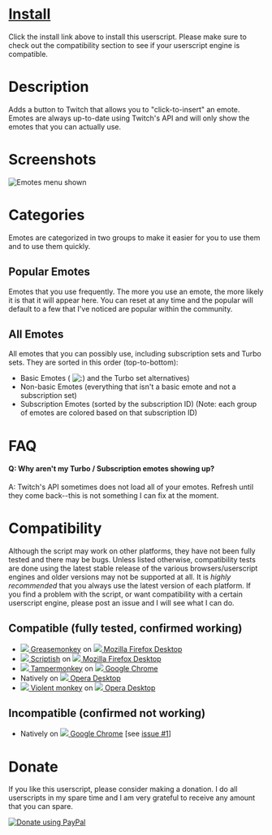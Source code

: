 # [Install](https://raw.github.com/cletusc/Userscript--Twitch-Chat-Emotes/master/script.user.js)

Click the install link above to install this userscript. Please make sure to check out the compatibility section to see if your userscript engine is compatible.

# Description

Adds a button to Twitch that allows you to "click-to-insert" an emote. Emotes are always up-to-date using Twitch's API and will only show the emotes that you can actually use.

# Screenshots

![Emotes menu shown](http://i.imgur.com/Agm1Awg.png "Emotes menu shown")

# Categories

Emotes are categorized in two groups to make it easier for you to use them and to use them quickly.

## Popular Emotes

Emotes that you use frequently. The more you use an emote, the more likely it is that it will appear here. You can reset at any time and the popular will default to a few that I've noticed are popular within the community.

## All Emotes

All emotes that you can possibly use, including subscription sets and Turbo sets. They are sorted in this order (top-to-bottom):

- Basic Emotes ( ![:)](http://static-cdn.jtvnw.net/jtv_user_pictures/chansub-global-emoticon-ebf60cd72f7aa600-24x18.png ":)") and the Turbo set alternatives)
- Non-basic Emotes (everything that isn't a basic emote and not a subscription set)
- Subscription Emotes (sorted by the subscription ID) (Note: each group of emotes are colored based on that subscription ID)

# FAQ

#### Q: Why aren't my Turbo / Subscription emotes showing up?
A: Twitch's API sometimes does not load all of your emotes. Refresh until they come back--this is not something I can fix at the moment.

# Compatibility

Although the script may work on other platforms, they have not been fully tested and there may be bugs. Unless listed otherwise, compatibility tests are done using the latest stable release of the various browsers/userscript engines and older versions may not be supported at all. It is *highly recommended* that you always use the latest version of each platform. If you find a problem with the script, or want compatibility with a certain userscript engine, please post an issue and I will see what I can do.

## Compatible (fully tested, confirmed working)

- [![](http://i.imgur.com/IOKeLzP.png) Greasemonkey](https://addons.mozilla.org/en-US/firefox/addon/greasemonkey/) on [![](http://i.imgur.com/JuYGnoB.png) Mozilla Firefox Desktop](http://www.mozilla.org/en-US/firefox/fx/#desktop)
- [![](http://i.imgur.com/MNYcKd0.png) Scriptish](https://addons.mozilla.org/en-US/firefox/addon/scriptish/) on [![](http://i.imgur.com/JuYGnoB.png) Mozilla Firefox Desktop](http://www.mozilla.org/en-US/firefox/fx/#desktop)
- [![](http://i.imgur.com/OHKOagu.png) Tampermonkey](https://chrome.google.com/webstore/detail/tampermonkey/dhdgffkkebhmkfjojejmpbldmpobfkfo?hl=en) on [![](http://i.imgur.com/HVYSfs3.png) Google Chrome](https://www.google.com/intl/en/chrome/browser/)
- Natively on [![](http://i.imgur.com/ytNXBe7.png) Opera Desktop](http://www.opera.com/)
- [![](http://i.imgur.com/6B00N1P.png) Violent monkey](https://addons.opera.com/en/extensions/details/violent-monkey/) on [![](http://i.imgur.com/ytNXBe7.png) Opera Desktop](http://www.opera.com/)

## Incompatible (confirmed not working)

- Natively on [![](http://i.imgur.com/HVYSfs3.png) Google Chrome](https://www.google.com/intl/en/chrome/browser/) [see [issue #1](https://github.com/cletusc/Userscript--Twitch-Chat-Emotes/issues/1)]

# Donate

If you like this userscript, please consider making a donation. I do all userscripts in my spare time and I am very grateful to receive any amount that you can spare.

[![Donate using PayPal](https://www.paypalobjects.com/WEBSCR-640-20110306-1/en_US/i/btn/btn_donateCC_LG.gif)](https://www.paypal.com/cgi-bin/webscr?cmd=_donations&business=E7567UFRV7N9N&lc=US&item_name=Userscript%20Donation&item_number=0&currency_code=USD&bn=PP%2dDonationsBF%3abtn_donateCC_LG%2egif%3aNonHosted "Donate using PayPal")